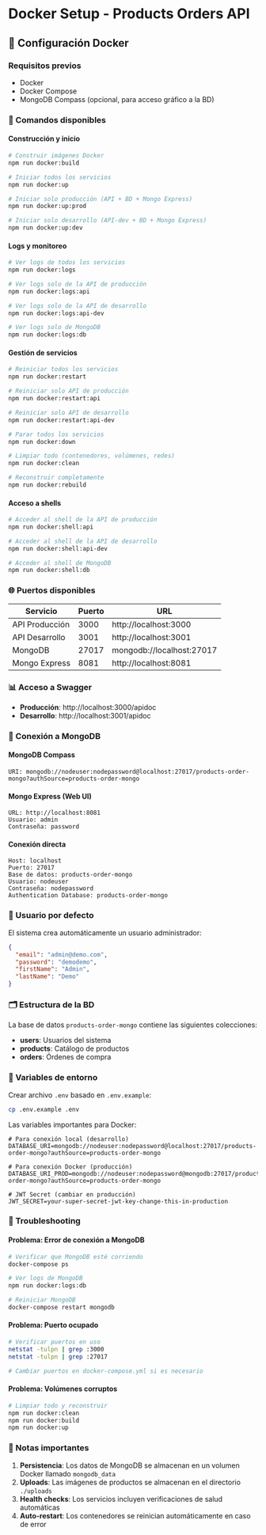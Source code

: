 # Docker Setup - Products Orders API

## 🐳 Configuración Docker

### Requisitos previos
- Docker
- Docker Compose
- MongoDB Compass (opcional, para acceso gráfico a la BD)

### 🚀 Comandos disponibles

#### Construcción y inicio
```bash
# Construir imágenes Docker
npm run docker:build

# Iniciar todos los servicios
npm run docker:up

# Iniciar solo producción (API + BD + Mongo Express)
npm run docker:up:prod

# Iniciar solo desarrollo (API-dev + BD + Mongo Express)
npm run docker:up:dev
```

#### Logs y monitoreo
```bash
# Ver logs de todos los servicios
npm run docker:logs

# Ver logs solo de la API de producción
npm run docker:logs:api

# Ver logs solo de la API de desarrollo
npm run docker:logs:api-dev

# Ver logs solo de MongoDB
npm run docker:logs:db
```

#### Gestión de servicios
```bash
# Reiniciar todos los servicios
npm run docker:restart

# Reiniciar solo API de producción
npm run docker:restart:api

# Reiniciar solo API de desarrollo
npm run docker:restart:api-dev

# Parar todos los servicios
npm run docker:down

# Limpiar todo (contenedores, volúmenes, redes)
npm run docker:clean

# Reconstruir completamente
npm run docker:rebuild
```

#### Acceso a shells
```bash
# Acceder al shell de la API de producción
npm run docker:shell:api

# Acceder al shell de la API de desarrollo
npm run docker:shell:api-dev

# Acceder al shell de MongoDB
npm run docker:shell:db
```

### 🌐 Puertos disponibles

| Servicio | Puerto | URL |
|----------|--------|-----|
| API Producción | 3000 | http://localhost:3000 |
| API Desarrollo | 3001 | http://localhost:3001 |
| MongoDB | 27017 | mongodb://localhost:27017 |
| Mongo Express | 8081 | http://localhost:8081 |

### 📊 Acceso a Swagger

- **Producción**: http://localhost:3000/apidoc
- **Desarrollo**: http://localhost:3001/apidoc

### 💾 Conexión a MongoDB

#### MongoDB Compass
```
URI: mongodb://nodeuser:nodepassword@localhost:27017/products-order-mongo?authSource=products-order-mongo
```

#### Mongo Express (Web UI)
```
URL: http://localhost:8081
Usuario: admin
Contraseña: password
```

#### Conexión directa
```
Host: localhost
Puerto: 27017
Base de datos: products-order-mongo
Usuario: nodeuser
Contraseña: nodepassword
Authentication Database: products-order-mongo
```

### 👤 Usuario por defecto

El sistema crea automáticamente un usuario administrador:

```json
{
  "email": "admin@demo.com",
  "password": "demodemo",
  "firstName": "Admin",
  "lastName": "Demo"
}
```

### 🗂 Estructura de la BD

La base de datos `products-order-mongo` contiene las siguientes colecciones:

- **users**: Usuarios del sistema
- **products**: Catálogo de productos
- **orders**: Órdenes de compra

### 🔧 Variables de entorno

Crear archivo `.env` basado en `.env.example`:

```bash
cp .env.example .env
```

Las variables importantes para Docker:

```env
# Para conexión local (desarrollo)
DATABASE_URI=mongodb://nodeuser:nodepassword@localhost:27017/products-order-mongo?authSource=products-order-mongo

# Para conexión Docker (producción)
DATABASE_URI_PROD=mongodb://nodeuser:nodepassword@mongodb:27017/products-order-mongo?authSource=products-order-mongo

# JWT Secret (cambiar en producción)
JWT_SECRET=your-super-secret-jwt-key-change-this-in-production
```

### 🐛 Troubleshooting

#### Problema: Error de conexión a MongoDB
```bash
# Verificar que MongoDB esté corriendo
docker-compose ps

# Ver logs de MongoDB
npm run docker:logs:db

# Reiniciar MongoDB
docker-compose restart mongodb
```

#### Problema: Puerto ocupado
```bash
# Verificar puertos en uso
netstat -tulpn | grep :3000
netstat -tulpn | grep :27017

# Cambiar puertos en docker-compose.yml si es necesario
```

#### Problema: Volúmenes corruptos
```bash
# Limpiar todo y reconstruir
npm run docker:clean
npm run docker:build
npm run docker:up
```

### 📝 Notas importantes

1. **Persistencia**: Los datos de MongoDB se almacenan en un volumen Docker llamado `mongodb_data`
2. **Uploads**: Las imágenes de productos se almacenan en el directorio `./uploads`
3. **Health checks**: Los servicios incluyen verificaciones de salud automáticas
4. **Auto-restart**: Los contenedores se reinician automáticamente en caso de error